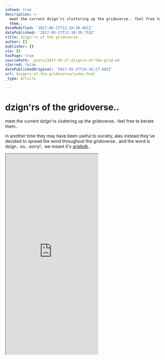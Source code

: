 ```yaml
---
inFeed: true
description: >-
  meet the current dzign’rs cluttering up the gridoverse.. feel free to berate
  them..
dateModified: '2017-06-27T12:10:30.401Z'
datePublished: '2017-06-27T12:10:30.753Z'
title: dzign’rs of the gridoverse..
author: []
publisher: {}
via: {}
hasPage: true
sourcePath: _posts/2017-05-27-dzignrs-of-the-grid.md
starred: false
datePublishedOriginal: '2017-05-27T16:26:27.682Z'
url: dzignrs-of-the-gridoverse/index.html
_type: Article

---
```

# dzign'rs of the gridoverse..

meet the current dzign'rs cluttering up the gridoverse.. feel free to berate them..

in another time they may have been useful to society, alas instead they've decided to spread the word throughout the gridoverse.. and the word is dzign.. no.. sorry!.. we meant it's _[gridtalk][0]_..

<iframe src="https://the-grid.github.io/ed-userhtml/?g=eJyt0UEKgzAQheGrZJedqdJViV6lJHGaDCZGxoHQ2zcWNwVBF10OD34-GO1gZqBBGxEIXr0MzMtDqVJKwwW5bo3LSXEATzhKwYY8cC-fNpp5koPG5IXNNAL18iZFAPSh7veuHiu5n6K1aOy3t2aHJiaVcozvrcyEbmqW2dekMoO2JNSpCl2ETKa9zuraS6w9fAQ7I5kR3P89W_VIo_b_fQDExp1n" height="650" style=""></iframe>



[0]: http://gridtalk.info/